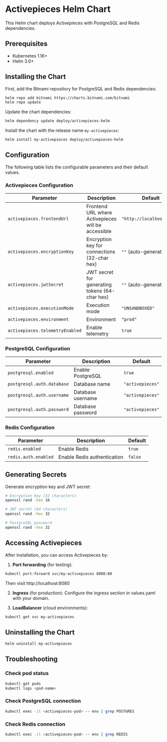 # Activepieces Helm Chart

This Helm chart deploys Activepieces with PostgreSQL and Redis dependencies.

## Prerequisites

- Kubernetes 1.16+
- Helm 3.0+

## Installing the Chart

First, add the Bitnami repository for PostgreSQL and Redis dependencies:

```bash
helm repo add bitnami https://charts.bitnami.com/bitnami
helm repo update
```

Update the chart dependencies:

```bash
helm dependency update deploy/activepieces-helm
```

Install the chart with the release name `my-activepieces`:

```bash
helm install my-activepieces deploy/activepieces-helm
```

## Configuration

The following table lists the configurable parameters and their default values.

### Activepieces Configuration

| Parameter | Description | Default |
|-----------|-------------|---------|
| `activepieces.frontendUrl` | Frontend URL where Activepieces will be accessible | `"http://localhost:8080"` |
| `activepieces.encryptionKey` | Encryption key for connections (32-char hex) | `""` (auto-generated) |
| `activepieces.jwtSecret` | JWT secret for generating tokens (64-char hex) | `""` (auto-generated) |
| `activepieces.executionMode` | Execution mode | `"UNSANDBOXED"` |
| `activepieces.environment` | Environment | `"prod"` |
| `activepieces.telemetryEnabled` | Enable telemetry | `true` |

### PostgreSQL Configuration

| Parameter | Description | Default |
|-----------|-------------|---------|
| `postgresql.enabled` | Enable PostgreSQL | `true` |
| `postgresql.auth.database` | Database name | `"activepieces"` |
| `postgresql.auth.username` | Database username | `"activepieces"` |
| `postgresql.auth.password` | Database password | `"activepieces"` |

### Redis Configuration

| Parameter | Description | Default |
|-----------|-------------|---------|
| `redis.enabled` | Enable Redis | `true` |
| `redis.auth.enabled` | Enable Redis authentication | `false` |

## Generating Secrets

Generate encryption key and JWT secret:

```bash
# Encryption key (32 characters)
openssl rand -hex 16

# JWT secret (64 characters) 
openssl rand -hex 32

# PostgreSQL password
openssl rand -hex 32
```

## Accessing Activepieces

After installation, you can access Activepieces by:

1. **Port forwarding** (for testing):
```bash
kubectl port-forward svc/my-activepieces 8080:80
```
Then visit http://localhost:8080

2. **Ingress** (for production):
Configure the ingress section in values.yaml with your domain.

3. **LoadBalancer** (cloud environments):
```bash
kubectl get svc my-activepieces
```

## Uninstalling the Chart

```bash
helm uninstall my-activepieces
```

## Troubleshooting

### Check pod status
```bash
kubectl get pods
kubectl logs <pod-name>
```

### Check PostgreSQL connection
```bash
kubectl exec -it <activepieces-pod> -- env | grep POSTGRES
```

### Check Redis connection
```bash
kubectl exec -it <activepieces-pod> -- env | grep REDIS
``` 